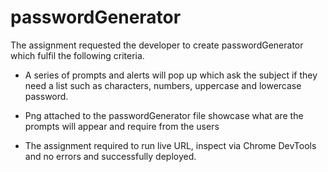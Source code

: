 # passwordGenerator

The assignment requested the developer to create passwordGenerator which fulfil the following criteria.

- A series of prompts and alerts will pop up which ask the subject if they need a list such as characters, numbers, uppercase and lowercase password.

- Png attached to the passwordGenerator file showcase what are the prompts will appear and require from the users

- The assignment required to run live URL, inspect via Chrome DevTools and no errors and successfully deployed.

